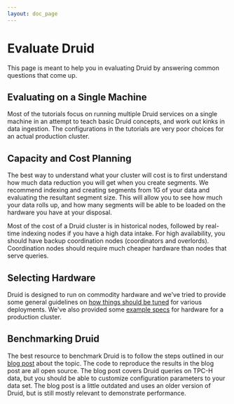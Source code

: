 ```yaml
---
layout: doc_page
---
```


Evaluate Druid
==============

This page is meant to help you in evaluating Druid by answering common questions that come up.

## Evaluating on a Single Machine

Most of the tutorials focus on running multiple Druid services on a single machine in an attempt to teach basic Druid concepts, and work out kinks in data ingestion. The configurations in the tutorials are
 very poor choices for an actual production cluster.

## Capacity and Cost Planning

The best way to understand what your cluster will cost is to first understand how much data reduction you will get when you create segments.
We recommend indexing and creating segments from 1G of your data and evaluating the resultant segment size. This will allow you to see how much your data rolls up, and how many segments will be able
to be loaded on the hardware you have at your disposal.

Most of the cost of a Druid cluster is in historical nodes, followed by real-time indexing nodes if you have a high data intake. For high availability, you should have backup
coordination nodes (coordinators and overlords). Coordination nodes should require much cheaper hardware than nodes that serve queries.

## Selecting Hardware

Druid is designed to run on commodity hardware and we've tried to provide some general guidelines on [how things should be tuned]() for various deployments. We've also provided
some [example specs](../configuration/production-cluster.html) for hardware for a production cluster.

## Benchmarking Druid

The best resource to benchmark Druid is to follow the steps outlined in our [blog post](http://druid.io/blog/2014/03/17/benchmarking-druid.html) about the topic.
The code to reproduce the results in the blog post are all open source. The blog post covers Druid queries on TPC-H data, but you should be able to customize
 configuration parameters to your data set. The blog post is a little outdated and uses an older version of Druid, but is still mostly relevant to demonstrate performance.
